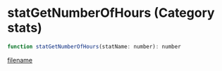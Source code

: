 # statGetNumberOfHours (Category stats)

```js
function statGetNumberOfHours(statName: number): number
```

[filename](statGetNumberOfHours_m.md ':include')